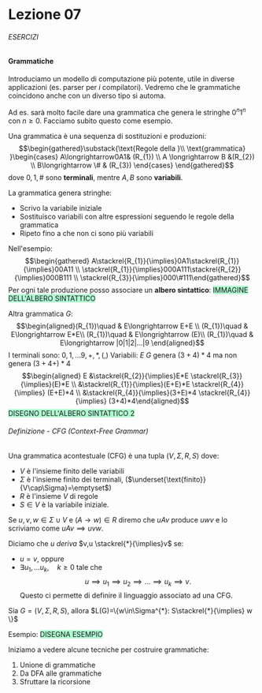 # Lezione 07
###### ESERCIZI
#### Grammatiche
Introduciamo un modello di computazione più potente, utile in diverse applicazioni (es. parser per $i$ compilatori). Vedremo che le grammatiche coincidono anche con un diverso tipo si automa.

Ad es. sarà molto facile dare una grammatica che genera le stringhe $0^{n}1^{n}$ con $n\ge0$. Facciamo subito questo come esempio.

Una grammatica è una sequenza di sostituzioni e produzioni:
$$\begin{gathered}\substack{\text{Regole della }\\ \text{grammatica} }\begin{cases} A\longrightarrow0A1& (R_{1}) \\
A \longrightarrow B &(R_{2}) \\
B\longrightarrow \# & (R_{3}) \end{cases} \end{gathered}$$
dove $0,1,\#$ sono **terminali**, mentre $A,B$ sono **variabili**.

La grammatica genera stringhe:
- Scrivo la variabile iniziale
- Sostituisco variabili con altre espressioni seguendo le regole della grammatica
- Ripeto fino a che non ci sono più variabili

Nell'esempio:
$$\begin{gathered} A\stackrel{R_{1}}{\implies}0A1\stackrel{R_{1}}{\implies}00A11 \\ \stackrel{R_{1}}{\implies}000A111\stackrel{R_{2}}{\implies}000B111 \\ \stackrel{R_{3}}{\implies}000\#111\end{gathered}$$
Per ogni tale produzione posso associare un **albero sintattico**:
<span style="background:#affad1">IMMAGINE DELL'ALBERO SINTATTICO</span>

Altra grammatica $G$:
$$\begin{aligned}(R_{1})\quad & E\longrightarrow E+E \\ (R_{1})\quad & E\longrightarrow E*E\\ (R_{1})\quad & E\longrightarrow (E)\\ (R_{1})\quad & E\longrightarrow |0|1|2|...|9 \end{aligned}$$
I terminali sono: $0,1,...9, +,*,(,)$
Variabili: $E$
$G$ genera $(3+4)*4$ ma non genera $(3+4+)*4$
$$\begin{aligned} E &\stackrel{R_{2}}{\implies}E*E \stackrel{R_{3}}{\implies}(E)*E \\ &\stackrel{R_{1}}{\implies}(E+E)*E \stackrel{R_{4}}{\implies} (E+E)*4 \\ &\stackrel{R_{4}}{\implies}(3+E)*4 \stackrel{R_{4}}{\implies} (3+4)*4\end{aligned}$$
<span style="background:#affad1">DISEGNO DELL'ALBERO SINTATTICO 2</span>

###### Definizione - CFG (Context-Free Grammar)
Una grammatica acontestuale (CFG) è una tupla $(V,\Sigma,R,S)$ dove:
- $V$ è l'insieme finito delle variabili
- $\Sigma$ è l'insieme finito dei terminali, ($\underset{\text{finito}}{V\cap\Sigma}=\emptyset$)
- $R$ è l'insieme $V$ di regole
- $S\in V$ è la variabile iniziale.

Se $u,v,w\in\Sigma\cup V$ e $(A\longrightarrow w)\in R$ diremo che $uAv$ produce $uwv$ e lo scriviamo come $uAv\implies uvw$.

Diciamo che $u$ *deriva* $v,u \stackrel{*}{\implies}v$ se:
- $u=v$, oppure
- $\exists u_{1},...u_{k},\quad k\ge 0$ tale che $$u\implies u_{1}\implies u_{2}\implies...\implies u_{k}\implies v.$$
Questo ci permette di definire il linguaggio associato ad una CFG.

Sia $G=(V,\Sigma,R,S)$, allora $L(G)=\{w\in\Sigma^{*}: S\stackrel{*}{\implies} w \}$

Esempio:
<span style="background:#affad1">DISEGNA ESEMPIO</span>

Iniziamo a vedere alcune tecniche per costruire grammatiche:
1. Unione di grammatiche
2. Da DFA alle grammatiche
3. Sfruttare la ricorsione